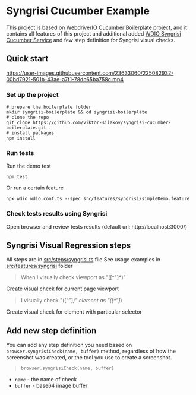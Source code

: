 Syngrisi Cucumber Example
==========================

This project is based on [WebdriverIO Cucumber Boilerplate](https://github.com/webdriverio/cucumber-boilerplate)
project, and it contains all features of this project and additional
added [WDIO Syngrisi Cucumber Service](https://github.com/viktor-silakov/wdio-syngrisi-cucumber-service) and few step
definition for Syngrisi visual checks.

## Quick start

https://user-images.githubusercontent.com/23633060/225082932-00bd7921-501b-43ae-a7f1-78dc65ba758c.mp4

### Set up the project

```shell
# prepare the boilerplate folder
mkdir syngrisi-boilerplate && cd syngrisi-boilerplate
# clone the repo
git clone https://github.com/viktor-silakov/syngrisi-cucumber-boilerplate.git .
# install packages
npm install
```

### Run tests

Run the demo test

```shell
npm test
```

Or run a certain feature

```shell
npx wdio wdio.conf.ts --spec src/features/syngrisi/simpleDemo.feature
```

### Check tests results using Syngrisi

Open browser and review tests results (default url: http://localhost:3000/)

## Syngrisi Visual Regression steps

All steps are in [src/steps/syngrisi.ts](src/steps/syngrisi.ts) file
See usage examples in [src/features/syngrisi](src/features/syngrisi) folder

> When I visually check viewport as "([^"]*)"

Create visual check for current page viewport
> I visually check "([^"]*)" element as "([^"]*)

Create visual check for element with particular selector

## Add new step definition

You can add any step definition you need based on `browser.syngrisiCheck(name, buffer)` method, regardless of how the
screenshot was created, or the tool you use to create a screenshot.

> `browser.syngrisiCheck(name, buffer)`

- `name` - the name of check
- `buffer` - base64 image buffer
